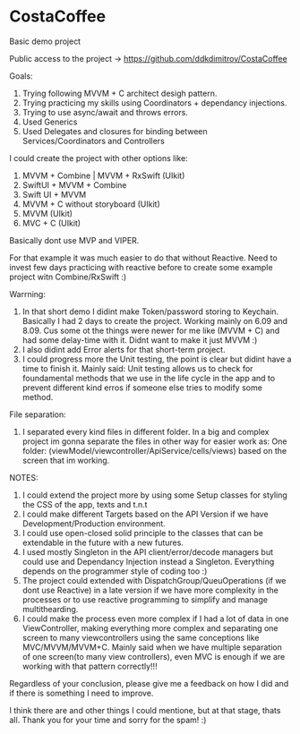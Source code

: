 # CostaCoffee
Basic demo project

Public access to the project -> https://github.com/ddkdimitrov/CostaCoffee

Goals:

1. Trying following MVVM + C architect desigh pattern. 
2. Trying practicing my skills using Coordinators + dependancy injections. 
3. Trying to use async/await and throws errors.
4. Used Generics 
5. Used Delegates and closures for binding between Services/Coordinators and Controllers

I could create the project with other options like:

1. MVVM + Combine | MVVM + RxSwift (UIkit)
2. SwiftUI + MVVM + Combine
3. Swift UI + MVVM
4. MVVM + C without storyboard (UIkit)
5. MVVM (UIkit)
6. MVC + C (UIkit)

Basically dont use MVP and VIPER. 

For that example it was much easier to do that without Reactive. Need to invest few days practicing with reactive before to create some example project witn Combine/RxSwift :) 


Warrning:

1. In that short demo I didint make Token/password storing to Keychain. Basically I had 2 days to create the project. Working mainly on 6.09 and 8.09. Cus some ot the things were newer for me like (MVVM + C) and had some delay-time with it. Didnt want to make it just MVVM :) 
2. I also didint add Error alerts for that short-term project.
3. I could progress more the Unit testing, the point is clear but didint have a time to finish it. Mainly said: Unit testing allows us to check for foundamental methods that we use in the life cycle in the app and to prevent different kind erros if someone else tries to modify some method. 


File separation:

1. I separated every kind files in different folder.
In a big and complex project im gonna separate the files in other way for easier work as: One folder: (viewModel/viewcontroller/ApiService/cells/views) based on the screen that im working. 


NOTES:

1. I could extend the project more by using some Setup classes for styling the CSS of the app, texts and t.n.t
2. I could make different Targets based on the API Version if we have Development/Production environment. 
3. I could use open-closed solid principle to the classes that can be extendable in the future with a new futures. 
4. I used mostly Singleton in the API client/error/decode managers but could use and Dependancy Injection instead a Singleton. Everything depends on the programmer style of coding too :) 
5. The project could extended with DispatchGroup/QueuOperations (if we dont use Reactive) in a late version if we have more complexity in the processes or to use reactive programming to simplify and manage multithearding. 
6. I could make the process even more complex if I had a lot of data in one ViewController, making everything more complex and separating one screen to many viewcontrollers using the same conceptions like MVC/MVVM/MVVM+C. Mainly said when we have multiple separation of one screen(to many view controllers), even MVC is enough if we are working with that pattern correctly!!! 



Regardless of your conclusion, please give me a feedback on how I did and if there is something I need to improve.

I think there are and other things I could mentione, but at that stage, thats all. Thank you for your time and sorry for the spam! :) 





